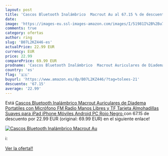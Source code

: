 ```yaml
---
layout: post
title: 'Cascos Bluetooth Inalámbrico  Macrout Au al 67.15 % de descuento'
date: 
image: 'https://images-eu.ssl-images-amazon.com/images/I/51981I%2B%2Bu7L._SL200_.jpg'
comments: true
category: ofertas
author: ring
slug: 'B07L2KZ446-es'
actualPrice: 22.99 EUR
currency: EUR
price: 22.99
comparePrice: 69.99 EUR
prodname: 'Cascos Bluetooth Inalámbrico  Macrout Auriculares de Diadema Portatiles con Micrófono  FM Radio Manos Libres y TF Tarjeta Almohadillas Suaves para iPad  iPhone  Móviles Android  PC  Rojo Negro '
country: 'es'
flag: '🇪🇸'
buyurl: 'https://www.amazon.es/dp/B07L2KZ446/?tag=tolees-21'
descuento: '67.15'
average: '22.99'
---
```


Está [Cascos Bluetooth Inalámbrico  Macrout Auriculares de Diadema Portatiles con Micrófono  FM Radio Manos Libres y TF Tarjeta Almohadillas Suaves para iPad  iPhone  Móviles Android  PC  Rojo Negro ](https://www.amazon.es/dp/B07L2KZ446/?tag=tolees-21) con 67.15 de descuento por 22.99 EUR (original: 69.99 EUR) en el siguiente enlace!

[![Cascos Bluetooth Inalámbrico  Macrout Au](https://images-eu.ssl-images-amazon.com/images/I/51981I%2B%2Bu7L._SL200_.jpg)](https://www.amazon.es/dp/B07L2KZ446/?tag=tolees-21)

ℹ️:


[Ver la oferta!!](https://www.amazon.es/dp/B07L2KZ446/?tag=tolees-21)
